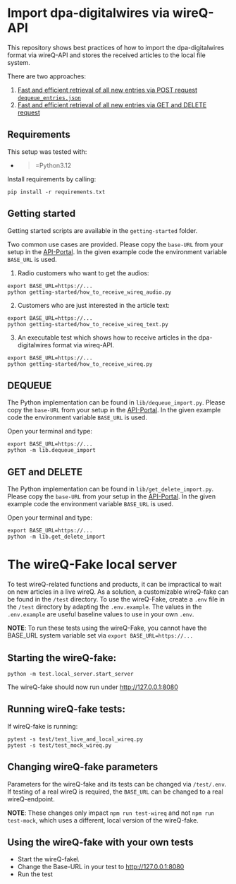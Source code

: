 # Import dpa-digitalwires via wireQ-API

This repository shows best practices of how to import the dpa-digitalwires
format via wireQ-API and stores the received articles to the local file system.

There are two approaches:
1. [Fast and efficient retrieval of all new entries via POST request `dequeue_entries.json`](#dequeue)
2. [Fast and efficient retrieval of all new entries via GET and DELETE request](#get-and-delete)

## Requirements

This setup was tested with:

* >=Python3.12

Install requirements by calling:

```
pip install -r requirements.txt
```

## Getting started

Getting started scripts are available in the `getting-started` folder.

Two common use cases are provided.
Please copy the `base-URL` from your setup in the [API-Portal](https://api-portal.dpa-newslab.com). In the given example code the environment variable `BASE_URL` is used.

1. Radio customers who want to get the audios:
```
export BASE_URL=https://...
python getting-started/how_to_receive_wireq_audio.py
```

2. Customers who are just interested in the article text:
```
export BASE_URL=https://...
python getting-started/how_to_receive_wireq_text.py
```

3. An executable test which shows how to receive articles in the dpa-digitalwires format via wireq-API.
```
export BASE_URL=https://...
python getting-started/how_to_receive_wireq.py
```

## DEQUEUE

The Python implementation can be found in `lib/dequeue_import.py`.
Please copy the `base-URL` from your setup in the [API-Portal](https://api-portal.dpa-newslab.com).
In the given example code the environment variable `BASE_URL` is used.

Open your terminal and type:
```
export BASE_URL=https://...
python -m lib.dequeue_import
```

## GET and DELETE

The Python implementation can be found in `lib/get_delete_import.py`.
Please copy the `base-URL` from your setup in the [API-Portal](https://api-portal.dpa-newslab.com).
In the given example code the environment variable `BASE_URL` is used.

Open your terminal and type:
```
export BASE_URL=https://...
python -m lib.get_delete_import
```

# The wireQ-Fake local server

To test wireQ-related functions and products, it can be impractical to wait on new articles in a live wireQ.
As a solution, a customizable wireQ-fake can be found in the `/test` directory. 
To use the wireQ-Fake, create a `.env` file in the `/test` directory by adapting the `.env.example`. The 
values in the `.env.example` are useful baseline values to use in your own `.env`.

**NOTE**: To run these tests using the wireQ-Fake, you cannot have the BASE_URL system variable set via 
`export BASE_URL=https://...`

## Starting the wireQ-fake:
```
python -m test.local_server.start_server
```

The wireQ-fake should now run under http://127.0.0.1:8080

## Running wireQ-fake tests:

If wireQ-fake is running:
```
pytest -s test/test_live_and_local_wireq.py
pytest -s test/test_mock_wireq.py
```

## Changing wireQ-fake parameters

Parameters for the wireQ-fake and its tests can be changed via `/test/.env`. If testing of a real wireQ is required, 
the `BASE_URL` can be changed to a real wireQ-endpoint.

**NOTE**: These changes only impact `npm run test-wireq` and not `npm run test-mock`, which uses a different, 
local version of the wireQ-fake.

## Using the wireQ-fake with your own tests

- Start the wireQ-fake\
- Change the Base-URL in your test to http://127.0.0.1:8080
- Run the test
